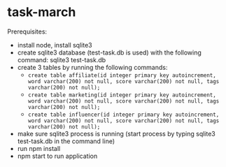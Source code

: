 # task-march
Prerequisites:
- install node, install sqlite3
- create sqlite3 database (test-task.db is used) with the following command: sqlite3 test-task.db
- create 3 tables by running the following commands:
  * `create table affiliate(id integer primary key autoincrement, word varchar(200) not null, score varchar(200) not null, tags varchar(200) not null);`
  * `create table marketing(id integer primary key autoincrement, word varchar(200) not null, score varchar(200) not null, tags varchar(200) not null);`
  * `create table influencer(id integer primary key autoincrement, word varchar(200) not null, score varchar(200) not null, tags varchar(200) not null);`
- make sure sqlite3 process is running (start process by typing sqlite3 test-task.db in the command line)
- run npm install
- npm start to run application
